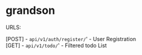 # grandson

URLS:

[POST] - `api/v1/auth/register/`' - User Registration
<br>
[GET] - `api/v1/todo/`' - Filtered todo List